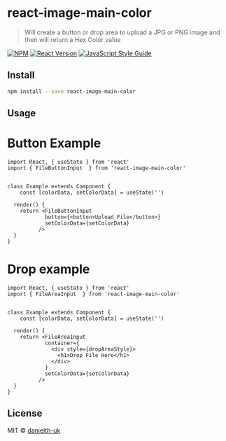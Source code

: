 # react-image-main-color


> Will create a button or drop area to upload a JPG or PNG image and then will return a Hex Color value

[![NPM](https://img.shields.io/npm/v/react-image-main-color.svg)](https://www.npmjs.com/package/react-image-main-color) [![React Version ](https://img.shields.io/badge/React_version-18.0.1-brightgreen.svg)](https://standardjs.com) [![JavaScript Style Guide](https://img.shields.io/badge/code_style-standard-brightgreen.svg)](https://standardjs.com)

## Install

```bash
npm install --save react-image-main-color
```

## Usage

# Button Example

```tsx
import React, { useState } from 'react'
import { FileButtonInput  } from 'react-image-main-color'


class Example extends Component {
    const [colorData, setColorData] = useState('')

  render() {
    return <FileButtonInput
            button={<button>Upload File</button>}
            setColorData={setColorData}
          />
  }
}
```

# Drop example

```tsx
import React, { useState } from 'react'
import { FileAreaInput  } from 'react-image-main-color'


class Example extends Component {
    const [colorData, setColorData] = useState('')

  render() {
    return <FileAreaInput
            container={
              <div style={dropAreaStyle}>
                <h1>Drop File Here</h1>
              </div>
            }
            setColorData={setColorData}
          />
  }
}
```

## License

MIT © [danielth-uk](https://github.com/danielth-uk)
